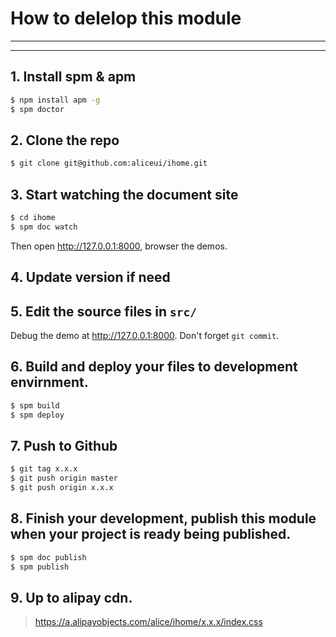 # How to delelop this module

---

---


## 1. Install spm & apm

```bash
$ npm install apm -g
$ spm doctor
```

## 2. Clone the repo

```bash
$ git clone git@github.com:aliceui/ihome.git
```

## 3. Start watching the document site

```bash
$ cd ihome
$ spm doc watch
```

Then open http://127.0.0.1:8000, browser the demos.

## 4. Update version if need

## 5. Edit the source files in `src/`

Debug the demo at http://127.0.0.1:8000. Don't forget `git commit`.

## 6. Build and deploy your files to development envirnment.

```bash
$ spm build
$ spm deploy
```

## 7. Push to Github

```bash
$ git tag x.x.x
$ git push origin master
$ git push origin x.x.x
```

## 8. Finish your development, publish this module when your project is ready being published.

```bash
$ spm doc publish
$ spm publish
```

## 9. Up to alipay cdn.

> https://a.alipayobjects.com/alice/ihome/x.x.x/index.css
